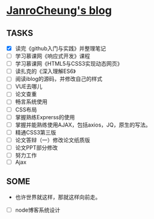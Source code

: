 # [JanroCheung's blog](https://angelpray.github.io)

## TASKS
- [x] 读完《github入门与实践》并整理笔记
- [ ] 学习慕课网《响应式开发》课程
- [ ] 学习慕课网《HTML5与CSS3实现动态网页》
- [ ] 读扎克的《深入理解ES6》
- [ ] 阅读iblog的源码，并修改自己的样式
- [ ] VUE去哪儿
- [ ] 论文查重
- [ ] 畅言系统使用
- [ ] CSS布局
- [ ] 掌握熟练Exprerss的使用
- [ ] 掌握并能熟练使用AJAX，包括axios，JQ，原生的写法。
- [ ] 精通CSS3第三版 
- [ ] 论文答辩（一）修改论文纸质版
- [ ] 论文PPT部分修改
- [ ] 努力工作
- [ ] Ajax

## SOME

- 也许世界就这样，那就这样向前走。
- [ ] node博客系统设计
